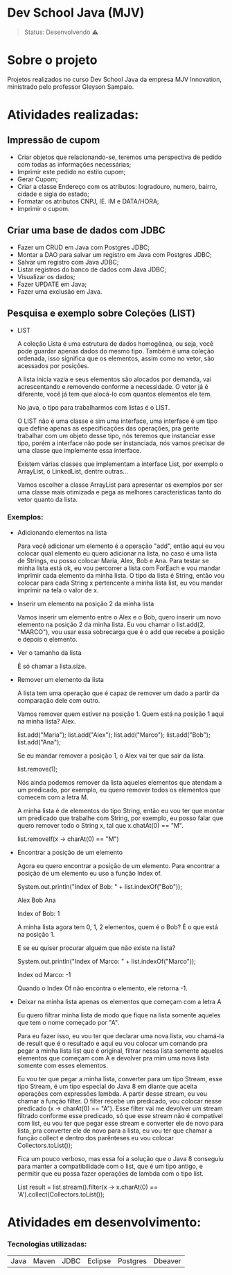 <h1>Dev School Java (MJV)</h1>

> Status: Desenvolvendo ⚠️

# Sobre o projeto

Projetos realizados no curso Dev School Java da empresa MJV Innovation, ministrado pelo professor Gleyson Sampaio.


# Atividades realizadas: 

## Impressão de cupom

+ Criar objetos que relacionando-se, teremos uma perspectiva de pedido com todas as informações necessárias;
+ Imprimir este pedido no estilo cupom;
+ Gerar Cupom;
+ Criar a classe Endereço com os atributos: logradouro, numero, bairro, cidade e sigla do estado;
+ Formatar os atributos CNPJ, IE. IM e DATA/HORA;
+ Imprimir o cupom.


## Criar uma base de dados com JDBC

+ Fazer um CRUD em Java com Postgres JDBC;
+ Montar a DAO para salvar um registro em Java com Postgres JDBC;
+ Salvar um registro com Java JDBC;
+ Listar registros do banco de dados com Java JDBC;
+ Visualizar os dados;
+ Fazer UPDATE em Java;
+ Fazer uma exclusão em Java.

## Pesquisa e exemplo sobre Coleções (LIST)

+ LIST

  A coleção Lista é uma estrutura de dados homogênea, ou seja, você pode guardar apenas dados do mesmo tipo. Também é uma coleção ordenada, isso significa que os elementos, assim como no vetor, são acessados por posições.

  A lista inicia vazia e seus elementos são alocados por demanda, vai acrescentando e removendo conforme a necessidade. O vetor já é diferente, você já tem que alocá-lo com quantos elementos ele tem.

    No java, o tipo para trabalharmos com listas é o LIST. 

    O LIST não é uma classe e sim uma interface, uma interface é um tipo que define apenas as especificações das operações, pra gente trabalhar com um objeto desse tipo, nós teremos que instanciar esse tipo, porém a interface não pode ser instanciada, nós vamos precisar de uma classe que implemente essa interface. 

    Existem várias classes que implementam a interface List, por exemplo o ArrayList, o LinkedList, dentre outras...

    Vamos escolher a classe ArrayList para apresentar os exemplos por ser uma classe mais otimizada e pega as melhores características tanto do vetor quanto da lista.
  
### Exemplos:

+ Adicionando elementos na lista

  Para você adicionar um elemento é a operação "add", então aqui eu vou colocar qual elemento eu quero adicionar na lista, no caso é uma lista de Strings, eu posso colocar Maria, Alex, Bob e Ana. Para testar se minha lista está ok, eu vou percorrer a lista com ForEach e vou mandar imprimir cada elemento da minha lista. O tipo da lista é String, então vou colocar para cada String x pertencente a minha lista list, eu vou mandar imprimir na tela o valor de x.
  
+ Inserir um elemento na posição 2 da minha lista

  Vamos inserir um elemento entre o Alex e o Bob, quero inserir um novo elemento na posição 2 da minha lista. Eu vou chamar o list.add(2, "MARCO"), vou usar essa sobrecarga que é o add que recebe a posição e depois o elemento.
  
+ Ver o tamanho da lista

  É só chamar a lista.size.
  
+ Remover um elemento da lista

    A lista tem uma operação que é capaz de remover um dado a partir da comparação dele com outro.

    Vamos remover quem estiver na posição 1.  Quem está na posição 1 aqui na minha lista? Alex.

  list.add("Maria");
  list.add("Alex");
  list.add("Marco");
  list.add("Bob");
  list.add("Ana");

  Se eu mandar remover a posição 1, o Alex vai ter que sair da lista.

  list.remove(1);

  Nós ainda podemos remover da lista aqueles elementos que atendam a um predicado, por exemplo, eu quero remover todos os elementos que comecem com a letra M.

  A minha lista é de elementos do tipo String, então eu vou ter que montar um predicado que trabalhe com String, por exemplo, eu posso falar que quero remover todo o String x, tal que x.chatAt(0) == "M".

  list.removeIf(x -> charAt(0) == "M")


+ Encontrar a posição de um elemento

  Agora eu quero encontrar a posição de um elemento. Para encontrar a posição de um elemento eu uso a função Index of.

  System.out.println("Index of Bob: " + list.indexOf("Bob"));

  Alex
  Bob
  Ana

  Index of Bob: 1

  A minha lista agora tem 0, 1, 2 elementos, quem é o Bob? É o que está na posição 1.

  E se eu quiser procurar alguém que não existe na lista?

  System.out.println("Index of Marco: " + list.indexOf("Marco"));

  Index od Marco: -1

  Quando o Index Of não encontra o elemento, ele retorna -1.


+ Deixar na minha lista apenas os elementos que começam com a letra A

  Eu quero filtrar minha lista de modo que fique na lista somente aqueles que tem o nome começado por "A".

  Para eu fazer isso, eu vou ter que declarar uma nova lista, vou chamá-la de result que é o resultado e aqui eu vou colocar um comando pra pegar a minha lista list que é original, filtrar nessa lista somente aqueles elementos que começam com A e devolver pra mim uma nova lista somente com esses elementos.

  Eu vou ter que pegar a minha lista, converter para um tipo Stream, esse tipo Stream, é um tipo especial do Java 8 em diante que aceita operações com expressões lambda. A partir desse stream, eu vou chamar a função filter. O filter recebe um predicado, vou colocar nesse predicado (x -> charAt(0) == "A"). Esse filter vai me devolver um stream filtrado conforme esse predicado, só que esse stream não é compatível com list, eu vou ter que pegar esse stream e converter ele de novo para lista, pra converter ele de novo para a lista, eu vou ter que chamar a função collect e dentro dos parênteses eu vou colocar Collectors.toList());

  Fica um pouco verboso, mas essa foi a solução que o Java 8 conseguiu para manter a compatibilidade com o list, que é um tipo antigo, e permitir que eu possa fazer operações de lambda com o tipo list.

  List<String> result = list.stream().filter(x -> x.charAt(0) == 'A').collect(Collectors.toList());

    

# Atividades em desenvolvimento:

### Tecnologias utilizadas:
<table>
  <tr>
    <td>Java</td>
    <td>Maven</td>
    <td>JDBC</td>
    <td>Eclipse</td>
    <td>Postgres</td>
    <td>Dbeaver</td>
  </tr>
</table>
